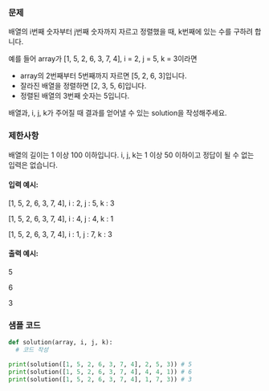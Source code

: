 ### 문제

배열의 i번째 숫자부터 j번째 숫자까지 자르고 정렬했을 때, k번째에 있는 수를 구하려 합니다.

예를 들어 array가 [1, 5, 2, 6, 3, 7, 4], i = 2, j = 5, k = 3이라면

- array의 2번째부터 5번째까지 자르면 [5, 2, 6, 3]입니다.
- 잘라진 배열을 정렬하면 [2, 3, 5, 6]입니다.
- 정렬된 배열의 3번째 숫자는 5입니다.

배열과, i, j, k가 주어질 때 결과를 얻어낼 수 있는 solution을 작성해주세요.

### 제한사항

배열의 길이는 1 이상 100 이하입니다.
i, j, k는 1 이상 50 이하이고 정답이 될 수 없는 입력은 없습니다.

#### 입력 예시:

[1, 5, 2, 6, 3, 7, 4], i : 2, j : 5, k : 3

[1, 5, 2, 6, 3, 7, 4], i : 4, j : 4, k : 1

[1, 5, 2, 6, 3, 7, 4], i : 1, j : 7, k : 3

#### 출력 예시:

5

6

3

### 샘플 코드

```python
def solution(array, i, j, k):
  # 코드 작성

print(solution([1, 5, 2, 6, 3, 7, 4], 2, 5, 3)) # 5
print(solution([1, 5, 2, 6, 3, 7, 4], 4, 4, 1)) # 6
print(solution([1, 5, 2, 6, 3, 7, 4], 1, 7, 3)) # 3
```
